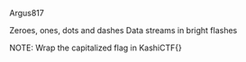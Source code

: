 Argus817

Zeroes, ones, dots and dashes Data streams in bright flashes

NOTE: Wrap the capitalized flag in KashiCTF{}
